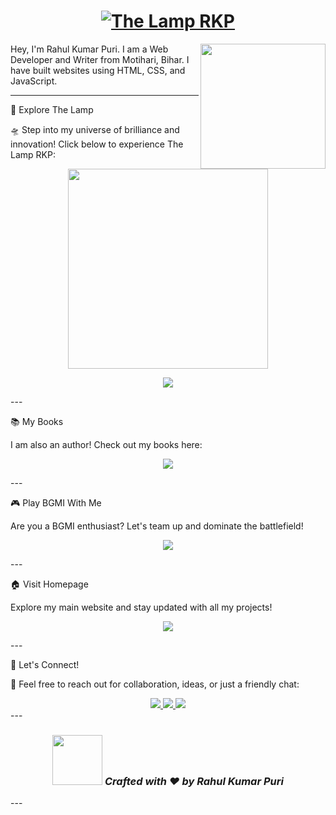 <h1 align="center">
  <a href="https://thelamp.site" target="_blank">
    <img src="https://readme-typing-svg.demolab.com?font=Kaushan+Script&size=40&duration=3000&pause=1000&color=0000FF&center=true&vCenter=true&multiline=true&width=700&height=80&lines=✨ The+Lamp+RKP ✨" alt="The Lamp RKP" />
  </a>
</h1><img align='right' src='https://octodex.github.com/images/hula_loop_octodex03.gif' width='200'>Hey, I'm Rahul Kumar Puri. I am a Web Developer and Writer from Motihari, Bihar.
I have built websites using HTML, CSS, and JavaScript.


---

🚀 Explore The Lamp

🛸 Step into my universe of brilliance and innovation! Click below to experience The Lamp RKP:

<p align="center">
  <a href="https://thelamp.site" target="_blank">
    <img src="https://media.giphy.com/media/h409obeZBMc16IxnbZ/giphy.gif" width="320"/>
  </a>
</p><p align="center">
  <a href="https://thelamp.site" target="_blank">
    <img src="https://shields.io/badge/🚀_Visit%20THELAMP.SITE-F57C00?style=for-the-badge&logo=firefox&logoColor=white&labelColor=000&animation=glow" />
  </a>
</p>
---

📚 My Books

I am also an author! Check out my books here:

<p align="center">
  <a href="https://thelamp.site/books" target="_blank">
    <img src="https://img.shields.io/badge/📖_Read%20My%20Books-8A2BE2?style=for-the-badge&logo=openbook&labelColor=black" />
  </a>
</p>
---

🎮 Play BGMI With Me

Are you a BGMI enthusiast? Let's team up and dominate the battlefield!

<p align="center">
  <a href="https://www.battlegroundsmobileindia.com" target="_blank">
    <img src="https://img.shields.io/badge/🎮_Play%20BGMI%20With%20Me-FFD700?style=for-the-badge&logo=pubg&labelColor=black" />
  </a>
</p>
---

🏠 Visit Homepage

Explore my main website and stay updated with all my projects!

<p align="center">
  <a href="https://thelamp.site/home" target="_blank">
    <img src="https://img.shields.io/badge/🏡_Visit%20Homepage-00BFFF?style=for-the-badge&logo=home-assistant&labelColor=black" />
  </a>
</p>
---

🌟 Let's Connect!

📩 Feel free to reach out for collaboration, ideas, or just a friendly chat:

<div align="center"><a href="mailto:contact@thelamp.site">
  <img src="https://img.shields.io/badge/📧_Email-D14836?style=flat-square&logo=gmail&logoColor=white" />
</a>  
<a href="https://instagram.com/cyb_rahul" target="_blank">
  <img src="https://img.shields.io/badge/📸_Instagram-E4405F?style=flat-square&logo=instagram&logoColor=white" />
</a>  
<a href="https://thelamp.site" target="_blank">
  <img src="https://img.shields.io/badge/🌍_Website-0078D7?style=flat-square&logo=firefox&logoColor=white" />
</a>  </div>
---

<h3 align="center">
  <img src="https://media.tenor.com/whgQwNlVvNkAAAAi/xero-code.gif" width="80"/>  
  <i>Crafted with ❤️ by Rahul Kumar Puri</i>
</h3>
---
